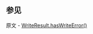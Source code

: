 ## 参见

原文 - [WriteResult.hasWriteError()]( https://docs.mongodb.com/manual/reference/method/WriteResult.hasWriteError/ )

